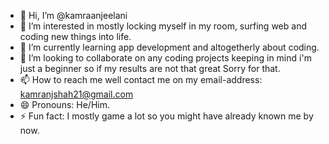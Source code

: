 - 👋 Hi, I’m @kamraanjeelani
- 👀 I’m interested in mostly locking myself in my room, surfing web and coding new things into life.
- 🌱 I’m currently learning app development and altogetherly about coding.
- 💞️ I’m looking to collaborate on any coding projects keeping in mind i'm just a beginner so if my results are not that great Sorry for that.
- 📫 How to reach me well contact me on my email-address: kamranjshah21@gmail.com
- 😄 Pronouns: He/Him.
- ⚡ Fun fact: I mostly game a lot so you might have already known me by now.

<!---
kamraanjeelani/kamraanjeelani is a ✨ special ✨ repository because its `README.md` (this file) appears on your GitHub profile.
You can click the Preview link to take a look at your changes.
--->
